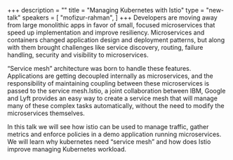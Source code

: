 +++
description = ""
title = "Managing Kubernetes with Istio"
type = "new-talk"
speakers = [
        "mofizur-rahman",
]
+++
Developers are moving away from large monolithic apps in favor of small, focused microservices that speed up implementation and improve resiliency. Microservices and containers changed application design and deployment patterns, but along with them brought challenges like service discovery, routing, failure handling, security and visibility to microservices.

“Service mesh” architecture was born to handle these features. Applications are getting decoupled internally as microservices, and the responsibility of maintaining coupling between these microservices is passed to the service mesh.Istio, a joint collaboration between IBM, Google and Lyft provides an easy way to create a service mesh that will manage many of these complex tasks automatically, without the need to modify the microservices themselves.

In this talk we will see how istio can be used to manage traffic, gather metrics and enforce policies in a demo application running microservices. We will learn why kubernetes need “service mesh” and how does Istio improve managing Kubernetes workload.